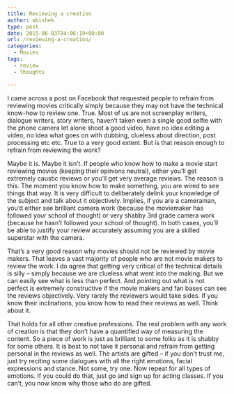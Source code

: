 ```yaml
---
title: Reviewing a creation
author: abishek
type: post
date: 2015-06-03T04:06:19+00:00
url: /reviewing-a-creation/
categories:
  - Movies
tags:
  - review
  - thoughts

---
```

I came across a post on Facebook that requested people to refrain from reviewing movies critically simply because they may not have the technical know-how to review one. True. Most of us are not screenplay writers, dialogue writers, story writers, haven&#8217;t taken even a single good selfie with the phone camera let alone shoot a good video, have no idea editing a video, no idea what goes on with dubbing, clueless about direction, post processing etc etc. True to a very good extent. But is that reason enough to refrain from reviewing the work?

Maybe it is. Maybe it isn&#8217;t. If people who know how to make a movie start reviewing movies (keeping their opinions neutral), either you&#8217;ll get extremely caustic reviews or you&#8217;ll get very average reviews. The reason is this. The moment you know how to make something, you are wired to see things that way. It is very difficult to deliberately delink your knowledge of the subject and talk about it objectively. Implies, if you are a cameraman, you&#8217;d either see brilliant camera work (because the moviemaker has followed your school of thought) or very shabby 3rd grade camera work (because he hasn&#8217;t followed your school of thought). In both cases, you&#8217;ll be able to justify your review accurately assuming you are a skilled superstar with the camera.

That&#8217;s a very good reason why movies should not be reviewed by movie makers. That leaves a vast majority of people who are not movie makers to review the work. I do agree that getting very critical of the technical details is silly &#8211; simply because we are clueless what went into the making. But we can easily see what is less than perfect. And pointing out what is not perfect is extremely constructive if the movie makers and fan bases can see the reviews objectively. Very rarely the reviewers would take sides. If you know their inclinations, you know how to read their reviews as well. Think about it.

That holds for all other creative professions. The real problem with any work of creation is that they don&#8217;t have a quantified way of measuring the content. So a piece of work is just as brilliant to some folks as it is shabby for some others. It is best to not take it personal and refrain from getting personal in the reviews as well. The artists are gifted &#8211; if you don&#8217;t trust me, just try reciting some dialogues with all the right emotions, facial expressions and stance. Not some, try one. Now repeat for all types of emotions. If you could do that, just go and sign up for acting classes. If you can&#8217;t, you now know why those who do are gifted.
